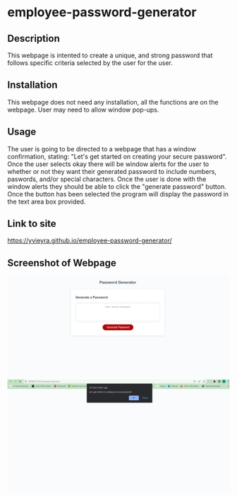 # employee-password-generator

## Description
This webpage is intented to create a unique, and strong password that follows specific criteria selected by the user for the user. 

## Installation 
This webpage does not need any installation, all the functions are on the webpage. User may need to allow window pop-ups. 

## Usage
The user is going to be directed to a webpage that has a window confirmation, stating: "Let's get started on creating your secure password". Once the user selects okay there will be window alerts for the user to whether or not they want their generated password to include numbers, paswords, and/or special characters. Once the user is done with the window alerts they should be able to click the "generate password" button. Once the button has been selected the program will display the password in the text area box provided. 

## Link to site
https://yvieyra.github.io/employee-password-generator/

## Screenshot of Webpage
![alt text](/Develop/assets/images/Screenshot%20Generate%20Password%20.png)
![alt text](/Develop/assets/images/window%20confirm%20screenshot%20.png)
